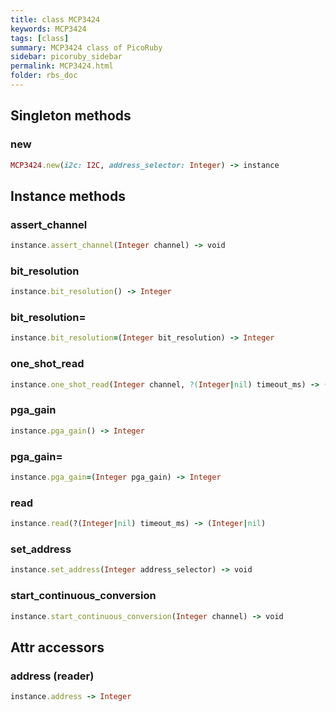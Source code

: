 ```yaml
---
title: class MCP3424
keywords: MCP3424
tags: [class]
summary: MCP3424 class of PicoRuby
sidebar: picoruby_sidebar
permalink: MCP3424.html
folder: rbs_doc
---
```

## Singleton methods
### new

```ruby
MCP3424.new(i2c: I2C, address_selector: Integer) -> instance
```
## Instance methods
### assert_channel

```ruby
instance.assert_channel(Integer channel) -> void
```
### bit_resolution

```ruby
instance.bit_resolution() -> Integer
```
### bit_resolution=

```ruby
instance.bit_resolution=(Integer bit_resolution) -> Integer
```
### one_shot_read

```ruby
instance.one_shot_read(Integer channel, ?(Integer|nil) timeout_ms) -> (Integer|nil)
```
### pga_gain

```ruby
instance.pga_gain() -> Integer
```
### pga_gain=

```ruby
instance.pga_gain=(Integer pga_gain) -> Integer
```
### read

```ruby
instance.read(?(Integer|nil) timeout_ms) -> (Integer|nil)
```
### set_address

```ruby
instance.set_address(Integer address_selector) -> void
```
### start_continuous_conversion

```ruby
instance.start_continuous_conversion(Integer channel) -> void
```
## Attr accessors
### address (reader)
```ruby
instance.address -> Integer
```

